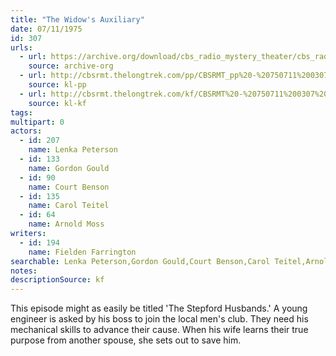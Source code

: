 ```yaml
---
title: "The Widow's Auxiliary"
date: 07/11/1975
id: 307
urls: 
  - url: https://archive.org/download/cbs_radio_mystery_theater/cbs_radio_mystery_theater-0301-0350.zip/cbs_radio_mystery_theater-0301-0350%2Fcbsrmt_0307_the_widows_auxiliary_poor.mp3
    source: archive-org
  - url: http://cbsrmt.thelongtrek.com/pp/CBSRMT_pp%20-%20750711%200307%20The%20Widow%27s%20Auxiliary.mp3
    source: kl-pp
  - url: http://cbsrmt.thelongtrek.com/kf/CBSRMT%20-%20750711%200307%20The%20Widow%27s%20Auxiliary_kf.mp3
    source: kl-kf
tags: 
multipart: 0
actors:  
  - id: 207
    name: Lenka Peterson  
  - id: 133
    name: Gordon Gould  
  - id: 90
    name: Court Benson  
  - id: 135
    name: Carol Teitel  
  - id: 64
    name: Arnold Moss
writers:  
  - id: 194
    name: Fielden Farrington
searchable: Lenka Peterson,Gordon Gould,Court Benson,Carol Teitel,Arnold Moss Fielden Farrington
notes: 
descriptionSource: kf
---
```

This episode might as easily be titled 'The Stepford Husbands.' A young engineer is asked by his boss to join the local men's club. They need his mechanical skills to advance their cause. When his wife learns their true purpose from another spouse, she sets out to save him.